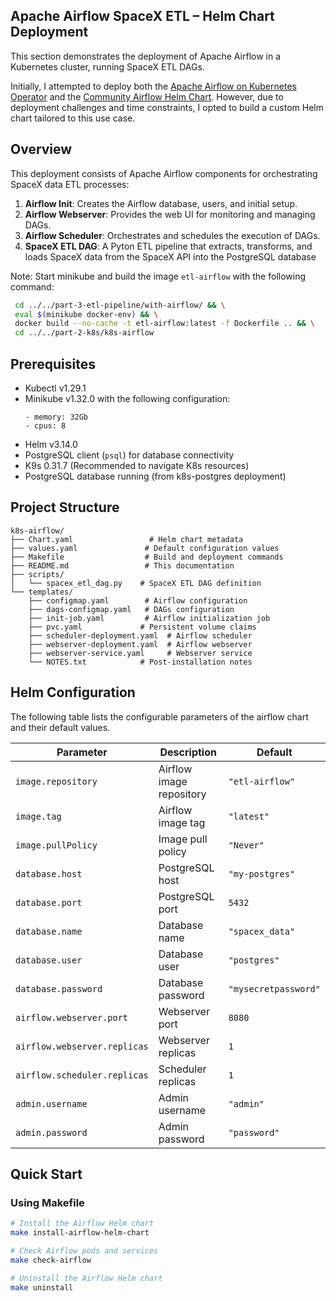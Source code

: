## Apache Airflow SpaceX ETL – Helm Chart Deployment

This section demonstrates the deployment of Apache Airflow in a Kubernetes cluster, running SpaceX
ETL DAGs.

Initially, I attempted to deploy both the [Apache Airflow on Kubernetes Operator](https://github.com/apache/airflow-on-k8s-operator)
and the [Community Airflow Helm Chart](https://github.com/airflow-helm/charts). However, due to
deployment challenges and time constraints, I opted to build a custom Helm chart tailored to this
use case.

## Overview

This deployment consists of Apache Airflow components for orchestrating SpaceX data ETL processes:

1. **Airflow Init**: Creates the Airflow database, users, and initial setup.
2. **Airflow Webserver**: Provides the web UI for monitoring and managing DAGs.
2. **Airflow Scheduler**: Orchestrates and schedules the execution of DAGs.
3. **SpaceX ETL DAG**: A Pyton ETL pipeline that extracts, transforms, and loads SpaceX data from
the SpaceX API into the PostgreSQL database

Note: Start minikube and build the image `etl-airflow` with the following command:
```bash
 cd ../../part-3-etl-pipeline/with-airflow/ && \
 eval $(minikube docker-env) && \
 docker build --no-cache -t etl-airflow:latest -f Dockerfile .. && \
 cd ../../part-2-k8s/k8s-airflow 
```

## Prerequisites

- Kubectl v1.29.1
- Minikube v1.32.0 with the following configuration:
  ```
  - memory: 32Gb
  - cpus: 8
  ```
- Helm v3.14.0
- PostgreSQL client (`psql`) for database connectivity
- K9s 0.31.7 (Recommended to navigate K8s resources)
- PostgreSQL database running (from k8s-postgres deployment)

## Project Structure

```
k8s-airflow/
├── Chart.yaml                 # Helm chart metadata
├── values.yaml               # Default configuration values
├── Makefile                  # Build and deployment commands
├── README.md                 # This documentation
├── scripts/
│   └── spacex_etl_dag.py    # SpaceX ETL DAG definition
└── templates/
    ├── configmap.yaml        # Airflow configuration
    ├── dags-configmap.yaml   # DAGs configuration
    ├── init-job.yaml         # Airflow initialization job
    ├── pvc.yaml             # Persistent volume claims
    ├── scheduler-deployment.yaml  # Airflow scheduler
    ├── webserver-deployment.yaml  # Airflow webserver
    ├── webserver-service.yaml     # Webserver service
    └── NOTES.txt            # Post-installation notes
```

## Helm Configuration

The following table lists the configurable parameters of the airflow chart and their default values.

| Parameter | Description | Default |
|-----------|-------------|---------|
| `image.repository` | Airflow image repository | `"etl-airflow"` |
| `image.tag` | Airflow image tag | `"latest"` |
| `image.pullPolicy` | Image pull policy | `"Never"` |
| `database.host` | PostgreSQL host | `"my-postgres"` |
| `database.port` | PostgreSQL port | `5432` |
| `database.name` | Database name | `"spacex_data"` |
| `database.user` | Database user | `"postgres"` |
| `database.password` | Database password | `"mysecretpassword"` |
| `airflow.webserver.port` | Webserver port | `8080` |
| `airflow.webserver.replicas` | Webserver replicas | `1` |
| `airflow.scheduler.replicas` | Scheduler replicas | `1` |
| `admin.username` | Admin username | `"admin"` |
| `admin.password` | Admin password | `"password"` |

## Quick Start

### Using Makefile
```bash
# Install the Airflow Helm chart
make install-airflow-helm-chart

# Check Airflow pods and services
make check-airflow

# Uninstall the Airflow Helm chart
make uninstall
```
